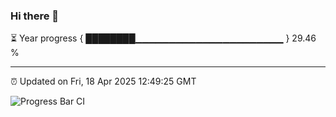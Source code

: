 ### Hi there 👋

⏳ Year progress { ████████▁▁▁▁▁▁▁▁▁▁▁▁▁▁▁▁▁▁▁▁▁▁ } 29.46 %

---

⏰ Updated on Fri, 18 Apr 2025 12:49:25 GMT

![Progress Bar CI](https://github.com/DhruviPatel157/GitHub-Actions-Demo/workflows/Progress%20Bar%20CI/badge.svg)
